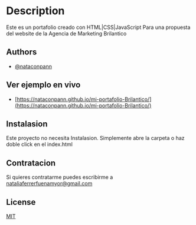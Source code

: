 
# Description

Este es un portafolio creado con HTML|CSS|JavaScript 
Para una propuesta del website de la Agencia de Marketing Brilantico 



## Authors

- [@nataconpann](https://www.github.com/nataconpann)

## Ver ejemplo en vivo

- [https://nataconpann.github.io/mi-portafolio-Brilantico/](https://nataconpann.github.io/mi-portafolio-Brilantico/)

## Instalasion 
Este proyecto no necesita Instalasion. Simplemente abre la carpeta o haz doble click en el index.html

## Contratacion 
Si quieres contratarme puedes escribirme a nataliaferrerfuenamyor@gmail.com 
## License

[MIT](https://choosealicense.com/licenses/mit/)

